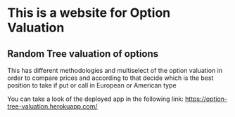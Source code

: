 # This is a website for Option Valuation


## Random Tree valuation of options 

This has different methodologies and multiselect of the option valuation in order to compare prices and according to that decide which is the best position to take if put or call in European or American type

You can take a look of the deployed app in the following link:
https://option-tree-valuation.herokuapp.com/